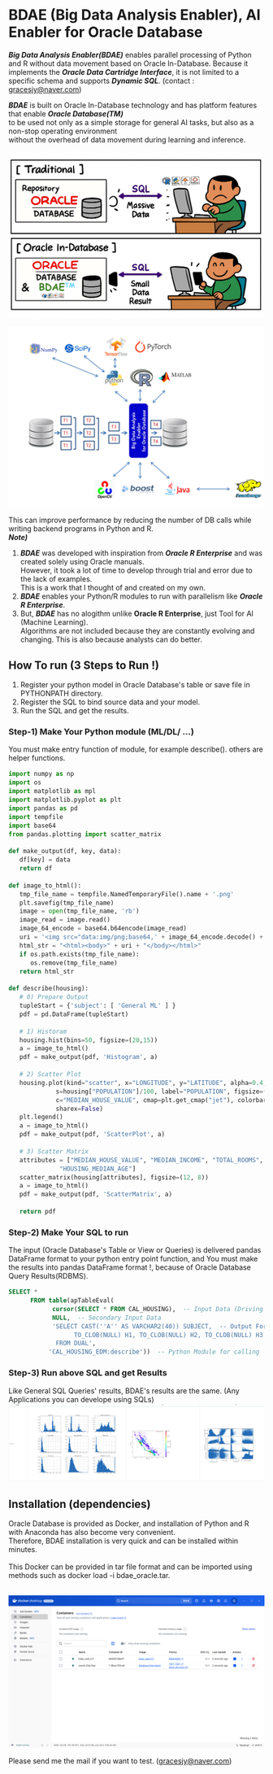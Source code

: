 # BDAE (Big Data Analysis Enabler), AI Enabler for Oracle Database

***Big Data Analysis Enabler(BDAE)*** enables parallel processing of Python and R without data movement based on Oracle In-Database.
Because it implements the ***Oracle Data Cartridge Interface***, it is not limited to a specific schema and supports ***Dynamic SQL***.
(contact : gracesjy@naver.com)<br>

***BDAE*** is built on Oracle In-Database technology and has platform features that enable ***Oracle Database(TM)***<br>
to be used not only as a simple storage for general AI tasks, but also as a non-stop operating environment <br>
without the overhead of data movement during learning and inference.

![Oracle_In_Database.png](./images/Oracle_In_Database.png)



![BDAE_ARCH.png](./images/BDAE_ARCH.png)

This can improve performance by reducing the number of DB calls while writing backend programs in Python and R.<br>
***Note)*** <br>
1.    ***BDAE*** was developed with inspiration from ***Oracle R Enterprise*** and was created solely using Oracle manuals.<br>
      However, it took a lot of time to develop through trial and error due to the lack of examples.<br>
      This is a work that I thought of and created on my own.<br>
2.    ***BDAE*** enables your Python/R modules to run with parallelism like ***Oracle R Enterprise***. <br>
3.    But, ***BDAE*** has no alogithm unlike **Oracle R Enterprise**, just Tool for AI (Machine Learning). <br>
      Algorithms are not included because they are constantly evolving and changing. This is also because analysts can do better. <br>

## How To run (3 Steps to Run !)
1. Register your python model in Oracle Database's table or save file in PYTHONPATH directory.
2. Register the SQL to bind source data and your model.
3. Run the SQL and get the results.


### Step-1) Make Your Python module (ML/DL/ ...)

You must make entry function of module, for example describe().
others are helper functions. 

```python
import numpy as np
import os
import matplotlib as mpl
import matplotlib.pyplot as plt
import pandas as pd
import tempfile
import base64
from pandas.plotting import scatter_matrix

def make_output(df, key, data):
   df[key] = data
   return df

def image_to_html():
   tmp_file_name = tempfile.NamedTemporaryFile().name + '.png'
   plt.savefig(tmp_file_name)
   image = open(tmp_file_name, 'rb')
   image_read = image.read()
   image_64_encode = base64.b64encode(image_read)
   uri = '<img src="data:img/png;base64,' + image_64_encode.decode() + '">'
   html_str = "<html><body>" + uri + "</body></html>"
   if os.path.exists(tmp_file_name):
      os.remove(tmp_file_name)
   return html_str

def describe(housing):
   # 0) Prepare Output
   tupleStart = {'subject': [ 'General ML' ] }
   pdf = pd.DataFrame(tupleStart)

   # 1) Historam
   housing.hist(bins=50, figsize=(20,15))
   a = image_to_html()
   pdf = make_output(pdf, 'Histogram', a)

   # 2) Scatter Plot
   housing.plot(kind="scatter", x="LONGITUDE", y="LATITUDE", alpha=0.4,
             s=housing["POPULATION"]/100, label="POPULATION", figsize=(10,7),
             c="MEDIAN_HOUSE_VALUE", cmap=plt.get_cmap("jet"), colorbar=True,
             sharex=False)
   plt.legend()
   a = image_to_html()
   pdf = make_output(pdf, 'ScatterPlot', a)

   # 3) Scatter Matrix
   attributes = ["MEDIAN_HOUSE_VALUE", "MEDIAN_INCOME", "TOTAL_ROOMS",
              "HOUSING_MEDIAN_AGE"]
   scatter_matrix(housing[attributes], figsize=(12, 8))
   a = image_to_html()
   pdf = make_output(pdf, 'ScatterMatrix', a)
   
   return pdf

```

### Step-2) Make Your SQL to run

The input (Oracle Database's Table or View or Queries) is delivered 
pandas DataFrame format to your python entry point function,
and You must make the results into pandas DataFrame format !,
because of Oracle Database Query Results(RDBMS).

```sql
SELECT * 
      FROM table(apTableEval(
         	cursor(SELECT * FROM CAL_HOUSING),  -- Input Data (Driving Table)
         	NULL,  -- Secondary Input Data
            'SELECT CAST(''A'' AS VARCHAR2(40)) SUBJECT,  -- Output Format
                  TO_CLOB(NULL) H1, TO_CLOB(NULL) H2, TO_CLOB(NULL) H3 
             FROM DUAL',
           'CAL_HOUSING_EDM:describe'))  -- Python Module for calling
```

### Step-3) Run above SQL and get Results
Like General SQL Queries' results, BDAE's results are the same.
(Any Applications you can develope using SQLs)
![ResultsEDM.png](./images/ResultsEDM.png)



## Installation (dependencies)

Oracle Database is provided as Docker, and installation of Python and R with Anaconda has also become very convenient.<br>
Therefore, BDAE installation is very quick and can be installed within minutes.<br><br>
This Docker can be provided in tar file format and can be imported using methods such as docker load -i bdae_oracle.tar.<br><br>

![BDAE_DOCKER.png](./images/BDAE_DOCKER.png)

Please send me the mail if you want to test. (gracesjy@naver.com)<br>




   
     


               

